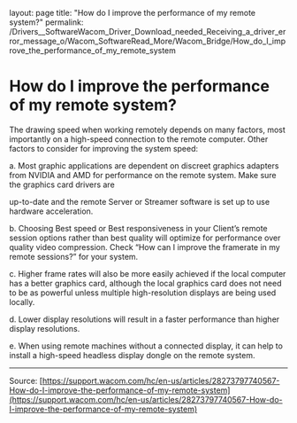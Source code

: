 layout: page
title: "How do I improve the performance of my remote system?"
permalink: /Drivers__SoftwareWacom_Driver_Download_needed_Receiving_a_driver_error_message_o/Wacom_SoftwareRead_More/Wacom_Bridge/How_do_I_improve_the_performance_of_my_remote_system

# How do I improve the performance of my remote system?

The drawing speed when working remotely depends on many factors, most importantly on a high-speed connection to the remote computer. Other factors to consider for improving the system speed:


a. Most graphic applications are dependent on discreet graphics adapters from NVIDIA and AMD for performance on the remote system. Make sure the graphics card drivers are


up-to-date and the remote Server or Streamer software is set up to use hardware acceleration.


b. Choosing Best speed or Best responsiveness in your Client’s remote session options rather than best quality will optimize for performance over quality video compression. Check “How can I improve the framerate in my remote sessions?” for your system.


c. Higher frame rates will also be more easily achieved if the local computer has a better graphics card, although the local graphics card does not need to be as powerful unless multiple high-resolution displays are being used locally.


d. Lower display resolutions will result in a faster performance than higher display resolutions.


e. When using remote machines without a connected display, it can help to install a high-speed headless display dongle on the remote system.

---
Source: [https://support.wacom.com/hc/en-us/articles/28273797740567-How-do-I-improve-the-performance-of-my-remote-system](https://support.wacom.com/hc/en-us/articles/28273797740567-How-do-I-improve-the-performance-of-my-remote-system)
